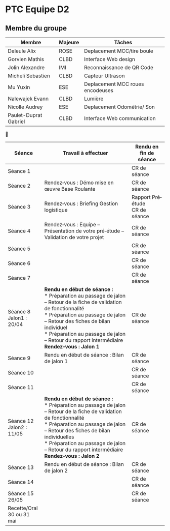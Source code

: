# PTC Equipe D2
## Membre du groupe

<div align=center>
  
|Membre|Majeure|Tâches|
|-|-|-|
|Deleule Alix|ROSE|Deplacement MCC/tire boule|
|Gorvien Mathis|CLBD|Interface Web design|
|Jolin Alexandre|IMI|Reconnaissance de QR Code|
|Micheli Sebastien|CLBD|Capteur Ultrason|
|Mu Yuxin|ESE|Deplacement MCC roues encodeuses|
|Nalewajek Evann|CLBD|Lumière|
|Nicolle Audrey|ESE|Deplacement Odométrie/ Son|
|Paulet-Duprat Gabriel|CLBD|Interface Web communication|
</div>

:hibiscus:

|Séance|Travail à effectuer|Rendu en fin de séance|
|-|-|-|
|Séance 1||CR de séance|
|Séance 2|Rendez‐vous : Démo mise en œuvre Base Roulante|CR de séance|
|Séance 3|Rendez‐vous : Briefing Gestion logistique|Rapport Pré‐étude</br>CR de séance|
|Séance 4|Rendez‐vous : Equipe – Présentation de votre pré‐étude – Validation de votre projet|CR de séance|
|Séance 5||CR de séance|
|Séance 6||CR de séance|
|Séance 7||CR de séance|
|Séance 8</br>Jalon1 : 20/04|**Rendu en début de séance :**</br>* Préparation au passage de jalon – Retour de la fiche de validation de fonctionnalité</br>* Préparation au passage de jalon – Retour des fiches de bilan individuel</br>* Préparation au passage de jalon – Retour du rapport intermédiaire</br>**Rendez‐vous : Jalon 1**|CR de séance|
|Séance 9|Rendu en début de séance : Bilan de jalon 1|CR de séance|
|Séance 10||CR de séance|
|Séance 11||CR de séance|
|Séance 12</br>Jalon2 : 11/05|**Rendu en début de séance :**</br>* Préparation au passage de jalon – Retour de la fiche de validation de fonctionnalité</br>* Préparation au passage de jalon – Retour des fiches de bilan individuelles</br>* Préparation au passage de jalon – Retour du rapport intermédiaire</br>**Rendez‐vous : Jalon 2**|CR de séance|
|Séance 13|Rendu en début de séance : Bilan de jalon 2|CR de séance|
|Séance 14||CR de séance|
|Séance 15</br>26/05||CR de séance|
|Recette/Oral</br>30 ou 31 mai|
